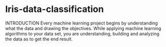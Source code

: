 # Iris-data-classification
INTRODUCTION Every machine learning project begins by understanding what the data and drawing the objectives. While applying machine learning algorithms to your data set, you are understanding, building and analyzing the data as to get the end result.
